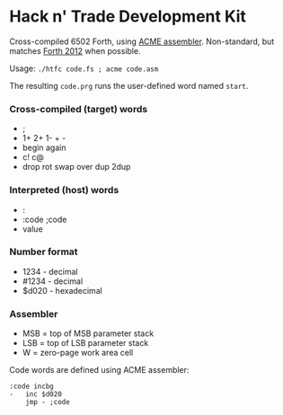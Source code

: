 # Hack n' Trade Development Kit

Cross-compiled 6502 Forth, using [ACME assembler](https://sourceforge.net/projects/acme-crossass/). Non-standard, but matches [Forth 2012](http://forth-standard.org/standard/words) when possible.

Usage: `./htfc code.fs ; acme code.asm`

The resulting `code.prg` runs the user-defined word named `start`.

### Cross-compiled (target) words

 * ;
 * 1+ 2+ 1- + -
 * begin again
 * c! c@
 * drop rot swap over dup 2dup

### Interpreted (host) words

 * :
 * :code ;code
 * value

### Number format

 * 1234 - decimal
 * #1234 - decimal
 * $d020 - hexadecimal

### Assembler

 * MSB = top of MSB parameter stack
 * LSB = top of LSB parameter stack
 * W = zero-page work area cell

Code words are defined using ACME assembler:

    :code incbg
    -   inc $d020
        jmp - ;code
